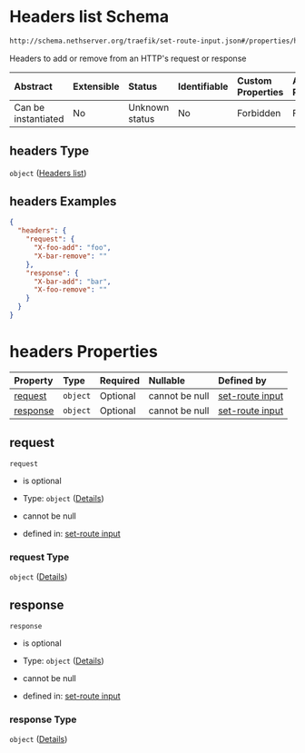 # Headers list Schema

```txt
http://schema.nethserver.org/traefik/set-route-input.json#/properties/headers
```

Headers to add or remove from an HTTP's request or response

| Abstract            | Extensible | Status         | Identifiable | Custom Properties | Additional Properties | Access Restrictions | Defined In                                                                    |
| :------------------ | :--------- | :------------- | :----------- | :---------------- | :-------------------- | :------------------ | :---------------------------------------------------------------------------- |
| Can be instantiated | No         | Unknown status | No           | Forbidden         | Forbidden             | none                | [set-route-input.json\*](traefik/set-route-input.json "open original schema") |

## headers Type

`object` ([Headers list](set-route-input-properties-headers-list.md))

## headers Examples

```json
{
  "headers": {
    "request": {
      "X-foo-add": "foo",
      "X-bar-remove": ""
    },
    "response": {
      "X-bar-add": "bar",
      "X-foo-remove": ""
    }
  }
}
```

# headers Properties

| Property              | Type     | Required | Nullable       | Defined by                                                                                                                                                                            |
| :-------------------- | :------- | :------- | :------------- | :------------------------------------------------------------------------------------------------------------------------------------------------------------------------------------ |
| [request](#request)   | `object` | Optional | cannot be null | [set-route input](set-route-input-properties-headers-list-properties-request.md "http://schema.nethserver.org/traefik/set-route-input.json#/properties/headers/properties/request")   |
| [response](#response) | `object` | Optional | cannot be null | [set-route input](set-route-input-properties-headers-list-properties-response.md "http://schema.nethserver.org/traefik/set-route-input.json#/properties/headers/properties/response") |

## request



`request`

* is optional

* Type: `object` ([Details](set-route-input-properties-headers-list-properties-request.md))

* cannot be null

* defined in: [set-route input](set-route-input-properties-headers-list-properties-request.md "http://schema.nethserver.org/traefik/set-route-input.json#/properties/headers/properties/request")

### request Type

`object` ([Details](set-route-input-properties-headers-list-properties-request.md))

## response



`response`

* is optional

* Type: `object` ([Details](set-route-input-properties-headers-list-properties-response.md))

* cannot be null

* defined in: [set-route input](set-route-input-properties-headers-list-properties-response.md "http://schema.nethserver.org/traefik/set-route-input.json#/properties/headers/properties/response")

### response Type

`object` ([Details](set-route-input-properties-headers-list-properties-response.md))
